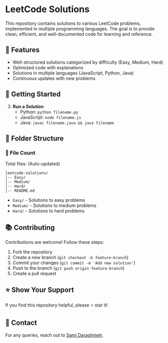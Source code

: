 # LeetCode Solutions

This repository contains solutions to various LeetCode problems, implemented in multiple programming languages. The goal is to provide clean, efficient, and well-documented code for learning and reference.

## 📌 Features
- Well-structured solutions categorized by difficulty (Easy, Medium, Hard)
- Optimized code with explanations
- Solutions in multiple languages (JavaScript, Python, Java)
- Continuous updates with new problems

## 🚀 Getting Started

3. **Run a Solution**
   - Python: `python filename.py`
   - JavaScript: `node filename.js`
   - Java: `javac filename.java && java filename`

## 📂 Folder Structure

### 📄 File Count
Total files: (Auto-updated)

```
leetcode-solutions/
│-- Easy/
│-- Medium/
│-- Hard/
│-- README.md
```
- `Easy/` - Solutions to easy problems
- `Medium/` - Solutions to medium problems
- `Hard/` - Solutions to hard problems

## 📚 Contributing
Contributions are welcome! Follow these steps:
1. Fork the repository
2. Create a new branch (`git checkout -b feature-branch`)
3. Commit your changes (`git commit -m 'Add new solution'`)
4. Push to the branch (`git push origin feature-branch`)
5. Create a pull request

## ⭐ Show Your Support
If you find this repository helpful, please ⭐ star it!

## 📧 Contact
For any queries, reach out to [Sami Daraghmeh](mailto:sami.daraghmeh1306@gmail.com).

